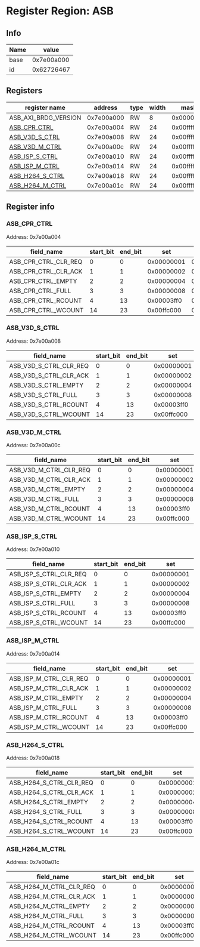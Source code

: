 # Register Region: ASB


## Info

| Name | value |
| --- | --- |
| base | 0x7e00a000 |
| id | 0x62726467 |

## Registers

| register name | address | type | width | mask | reset |
| --- | --- | --- | --- | --- | --- |
| ASB_AXI_BRDG_VERSION | 0x7e00a000 | RW | 8 | 0x000000ff | 0000000000 |
| [ASB_CPR_CTRL](#asb_cpr_ctrl) | 0x7e00a004 | RW | 24 | 0x00ffffff | 0x00000007 |
| [ASB_V3D_S_CTRL](#asb_v3d_s_ctrl) | 0x7e00a008 | RW | 24 | 0x00ffffff | 0x00000007 |
| [ASB_V3D_M_CTRL](#asb_v3d_m_ctrl) | 0x7e00a00c | RW | 24 | 0x00ffffff | 0x00000007 |
| [ASB_ISP_S_CTRL](#asb_isp_s_ctrl) | 0x7e00a010 | RW | 24 | 0x00ffffff | 0x00000007 |
| [ASB_ISP_M_CTRL](#asb_isp_m_ctrl) | 0x7e00a014 | RW | 24 | 0x00ffffff | 0x00000007 |
| [ASB_H264_S_CTRL](#asb_h264_s_ctrl) | 0x7e00a018 | RW | 24 | 0x00ffffff | 0x00000007 |
| [ASB_H264_M_CTRL](#asb_h264_m_ctrl) | 0x7e00a01c | RW | 24 | 0x00ffffff | 0x00000007 |

## Register info


### ASB_CPR_CTRL
 Address: 0x7e00a004

| field_name | start_bit | end_bit | set | clear | reset |
| --- | --- | --- | --- | --- | --- |
| ASB_CPR_CTRL_CLR_REQ | 0 | 0 | 0x00000001 | 0xfffffffe | 0x1 |
| ASB_CPR_CTRL_CLR_ACK | 1 | 1 | 0x00000002 | 0xfffffffd | 0x1 |
| ASB_CPR_CTRL_EMPTY | 2 | 2 | 0x00000004 | 0xfffffffb | 0x1 |
| ASB_CPR_CTRL_FULL | 3 | 3 | 0x00000008 | 0xfffffff7 | 0x0 |
| ASB_CPR_CTRL_RCOUNT | 4 | 13 | 0x00003ff0 | 0xffffc00f | 0x0 |
| ASB_CPR_CTRL_WCOUNT | 14 | 23 | 0x00ffc000 | 0xff003fff | 0x0 |

### ASB_V3D_S_CTRL
 Address: 0x7e00a008

| field_name | start_bit | end_bit | set | clear | reset |
| --- | --- | --- | --- | --- | --- |
| ASB_V3D_S_CTRL_CLR_REQ | 0 | 0 | 0x00000001 | 0xfffffffe | 0x1 |
| ASB_V3D_S_CTRL_CLR_ACK | 1 | 1 | 0x00000002 | 0xfffffffd | 0x1 |
| ASB_V3D_S_CTRL_EMPTY | 2 | 2 | 0x00000004 | 0xfffffffb | 0x1 |
| ASB_V3D_S_CTRL_FULL | 3 | 3 | 0x00000008 | 0xfffffff7 | 0x0 |
| ASB_V3D_S_CTRL_RCOUNT | 4 | 13 | 0x00003ff0 | 0xffffc00f | 0x0 |
| ASB_V3D_S_CTRL_WCOUNT | 14 | 23 | 0x00ffc000 | 0xff003fff | 0x0 |

### ASB_V3D_M_CTRL
 Address: 0x7e00a00c

| field_name | start_bit | end_bit | set | clear | reset |
| --- | --- | --- | --- | --- | --- |
| ASB_V3D_M_CTRL_CLR_REQ | 0 | 0 | 0x00000001 | 0xfffffffe | 0x1 |
| ASB_V3D_M_CTRL_CLR_ACK | 1 | 1 | 0x00000002 | 0xfffffffd | 0x1 |
| ASB_V3D_M_CTRL_EMPTY | 2 | 2 | 0x00000004 | 0xfffffffb | 0x1 |
| ASB_V3D_M_CTRL_FULL | 3 | 3 | 0x00000008 | 0xfffffff7 | 0x0 |
| ASB_V3D_M_CTRL_RCOUNT | 4 | 13 | 0x00003ff0 | 0xffffc00f | 0x0 |
| ASB_V3D_M_CTRL_WCOUNT | 14 | 23 | 0x00ffc000 | 0xff003fff | 0x0 |

### ASB_ISP_S_CTRL
 Address: 0x7e00a010

| field_name | start_bit | end_bit | set | clear | reset |
| --- | --- | --- | --- | --- | --- |
| ASB_ISP_S_CTRL_CLR_REQ | 0 | 0 | 0x00000001 | 0xfffffffe | 0x1 |
| ASB_ISP_S_CTRL_CLR_ACK | 1 | 1 | 0x00000002 | 0xfffffffd | 0x1 |
| ASB_ISP_S_CTRL_EMPTY | 2 | 2 | 0x00000004 | 0xfffffffb | 0x1 |
| ASB_ISP_S_CTRL_FULL | 3 | 3 | 0x00000008 | 0xfffffff7 | 0x0 |
| ASB_ISP_S_CTRL_RCOUNT | 4 | 13 | 0x00003ff0 | 0xffffc00f | 0x0 |
| ASB_ISP_S_CTRL_WCOUNT | 14 | 23 | 0x00ffc000 | 0xff003fff | 0x0 |

### ASB_ISP_M_CTRL
 Address: 0x7e00a014

| field_name | start_bit | end_bit | set | clear | reset |
| --- | --- | --- | --- | --- | --- |
| ASB_ISP_M_CTRL_CLR_REQ | 0 | 0 | 0x00000001 | 0xfffffffe | 0x1 |
| ASB_ISP_M_CTRL_CLR_ACK | 1 | 1 | 0x00000002 | 0xfffffffd | 0x1 |
| ASB_ISP_M_CTRL_EMPTY | 2 | 2 | 0x00000004 | 0xfffffffb | 0x1 |
| ASB_ISP_M_CTRL_FULL | 3 | 3 | 0x00000008 | 0xfffffff7 | 0x0 |
| ASB_ISP_M_CTRL_RCOUNT | 4 | 13 | 0x00003ff0 | 0xffffc00f | 0x0 |
| ASB_ISP_M_CTRL_WCOUNT | 14 | 23 | 0x00ffc000 | 0xff003fff | 0x0 |

### ASB_H264_S_CTRL
 Address: 0x7e00a018

| field_name | start_bit | end_bit | set | clear | reset |
| --- | --- | --- | --- | --- | --- |
| ASB_H264_S_CTRL_CLR_REQ | 0 | 0 | 0x00000001 | 0xfffffffe | 0x1 |
| ASB_H264_S_CTRL_CLR_ACK | 1 | 1 | 0x00000002 | 0xfffffffd | 0x1 |
| ASB_H264_S_CTRL_EMPTY | 2 | 2 | 0x00000004 | 0xfffffffb | 0x1 |
| ASB_H264_S_CTRL_FULL | 3 | 3 | 0x00000008 | 0xfffffff7 | 0x0 |
| ASB_H264_S_CTRL_RCOUNT | 4 | 13 | 0x00003ff0 | 0xffffc00f | 0x0 |
| ASB_H264_S_CTRL_WCOUNT | 14 | 23 | 0x00ffc000 | 0xff003fff | 0x0 |

### ASB_H264_M_CTRL
 Address: 0x7e00a01c

| field_name | start_bit | end_bit | set | clear | reset |
| --- | --- | --- | --- | --- | --- |
| ASB_H264_M_CTRL_CLR_REQ | 0 | 0 | 0x00000001 | 0xfffffffe | 0x1 |
| ASB_H264_M_CTRL_CLR_ACK | 1 | 1 | 0x00000002 | 0xfffffffd | 0x1 |
| ASB_H264_M_CTRL_EMPTY | 2 | 2 | 0x00000004 | 0xfffffffb | 0x1 |
| ASB_H264_M_CTRL_FULL | 3 | 3 | 0x00000008 | 0xfffffff7 | 0x0 |
| ASB_H264_M_CTRL_RCOUNT | 4 | 13 | 0x00003ff0 | 0xffffc00f | 0x0 |
| ASB_H264_M_CTRL_WCOUNT | 14 | 23 | 0x00ffc000 | 0xff003fff | 0x0 |
